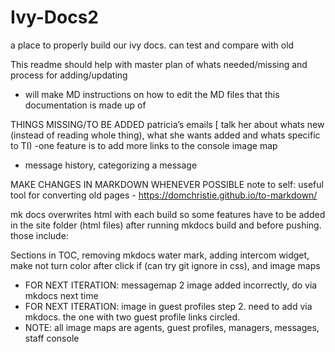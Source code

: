 # Ivy-Docs2
a place to properly build our ivy docs. can test and compare with old

This readme should help with master plan of whats needed/missing and process for adding/updating
 - will make MD instructions on how to edit the MD files that this documentation is made up of
 
THINGS MISSING/TO BE ADDED
patricia’s emails [ talk her about whats new (instead of reading whole thing), what she wants added and whats specific to TI)
-one feature is to add more links to the console image map
- message history, categorizing a message

MAKE CHANGES IN MARKDOWN WHENEVER POSSIBLE
note to self: useful tool for converting old pages - https://domchristie.github.io/to-markdown/



mk docs overwrites html with each build so some features have to be added in the site folder (html files) after running mkdocs build and before pushing. those include:

Sections in TOC,
removing mkdocs water mark,
adding intercom widget,
make not turn color after click if (can try git ignore in css),
and image maps 

 - FOR NEXT ITERATION: messagemap 2 image added incorrectly, do via mkdocs next time
 - FOR NEXT ITERATION: image in guest profiles step 2. need to add via mkdocs. the one with two guest profile links circled.
 - NOTE: all image maps are agents, guest profiles, managers, messages, staff console


